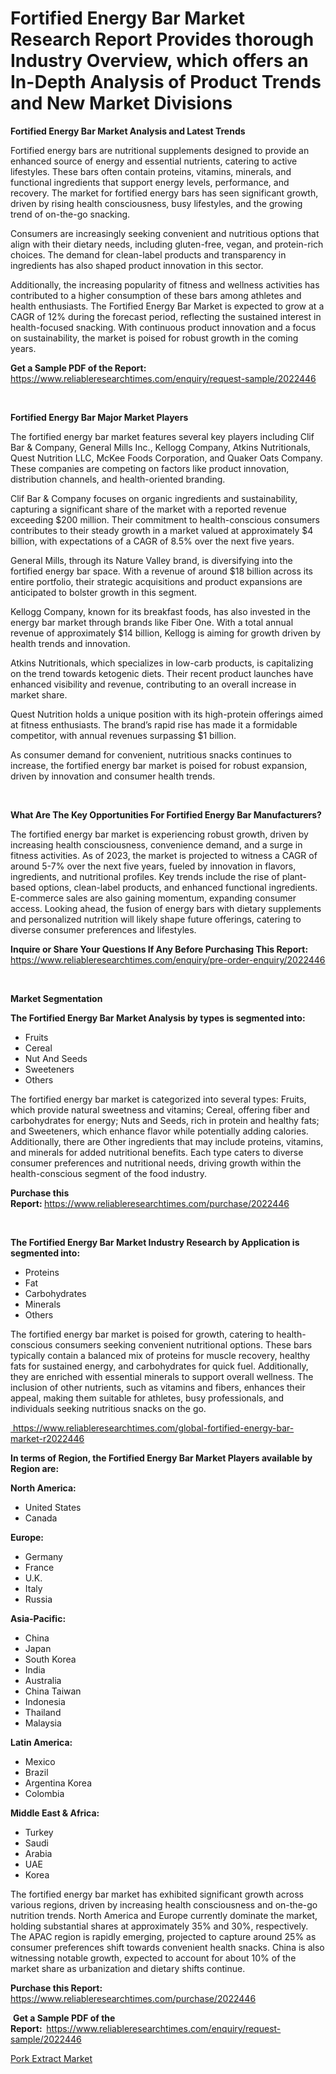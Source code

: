 <p><h1>Fortified Energy Bar Market Research Report Provides thorough Industry Overview, which offers an In-Depth Analysis of Product Trends and New Market Divisions</h1></p><p><strong>Fortified Energy Bar Market Analysis and Latest Trends</strong></p>
<p><p>Fortified energy bars are nutritional supplements designed to provide an enhanced source of energy and essential nutrients, catering to active lifestyles. These bars often contain proteins, vitamins, minerals, and functional ingredients that support energy levels, performance, and recovery. The market for fortified energy bars has seen significant growth, driven by rising health consciousness, busy lifestyles, and the growing trend of on-the-go snacking. </p><p>Consumers are increasingly seeking convenient and nutritious options that align with their dietary needs, including gluten-free, vegan, and protein-rich choices. The demand for clean-label products and transparency in ingredients has also shaped product innovation in this sector. </p><p>Additionally, the increasing popularity of fitness and wellness activities has contributed to a higher consumption of these bars among athletes and health enthusiasts. The Fortified Energy Bar Market is expected to grow at a CAGR of 12% during the forecast period, reflecting the sustained interest in health-focused snacking. With continuous product innovation and a focus on sustainability, the market is poised for robust growth in the coming years.</p></p>
<p><strong>Get a Sample PDF of the Report:&nbsp;</strong> <a href="https://www.reliableresearchtimes.com/enquiry/request-sample/2022446?utm_campaign=2183&utm_medium=2&utm_source=Github&utm_content=ia&utm_term=14022025&utm_id=fortified-energy-bar">https://www.reliableresearchtimes.com/enquiry/request-sample/2022446</a></p>
<p>&nbsp;</p>
<p><strong>Fortified Energy Bar Major Market Players</strong></p>
<p><p>The fortified energy bar market features several key players including Clif Bar & Company, General Mills Inc., Kellogg Company, Atkins Nutritionals, Quest Nutrition LLC, McKee Foods Corporation, and Quaker Oats Company. These companies are competing on factors like product innovation, distribution channels, and health-oriented branding.</p><p>Clif Bar & Company focuses on organic ingredients and sustainability, capturing a significant share of the market with a reported revenue exceeding $200 million. Their commitment to health-conscious consumers contributes to their steady growth in a market valued at approximately $4 billion, with expectations of a CAGR of 8.5% over the next five years.</p><p>General Mills, through its Nature Valley brand, is diversifying into the fortified energy bar space. With a revenue of around $18 billion across its entire portfolio, their strategic acquisitions and product expansions are anticipated to bolster growth in this segment.</p><p>Kellogg Company, known for its breakfast foods, has also invested in the energy bar market through brands like Fiber One. With a total annual revenue of approximately $14 billion, Kellogg is aiming for growth driven by health trends and innovation.</p><p>Atkins Nutritionals, which specializes in low-carb products, is capitalizing on the trend towards ketogenic diets. Their recent product launches have enhanced visibility and revenue, contributing to an overall increase in market share.</p><p>Quest Nutrition holds a unique position with its high-protein offerings aimed at fitness enthusiasts. The brand’s rapid rise has made it a formidable competitor, with annual revenues surpassing $1 billion.</p><p>As consumer demand for convenient, nutritious snacks continues to increase, the fortified energy bar market is poised for robust expansion, driven by innovation and consumer health trends.</p></p>
<p>&nbsp;</p>
<p><strong>What Are The Key Opportunities For Fortified Energy Bar Manufacturers?</strong></p>
<p><p>The fortified energy bar market is experiencing robust growth, driven by increasing health consciousness, convenience demand, and a surge in fitness activities. As of 2023, the market is projected to witness a CAGR of around 5-7% over the next five years, fueled by innovation in flavors, ingredients, and nutritional profiles. Key trends include the rise of plant-based options, clean-label products, and enhanced functional ingredients. E-commerce sales are also gaining momentum, expanding consumer access. Looking ahead, the fusion of energy bars with dietary supplements and personalized nutrition will likely shape future offerings, catering to diverse consumer preferences and lifestyles.</p></p>
<p><strong>Inquire or Share Your Questions If Any Before Purchasing This Report:</strong> <a href="https://www.reliableresearchtimes.com/enquiry/pre-order-enquiry/2022446?utm_campaign=2183&utm_medium=2&utm_source=Github&utm_content=ia&utm_term=14022025&utm_id=fortified-energy-bar">https://www.reliableresearchtimes.com/enquiry/pre-order-enquiry/2022446</a></p>
<p>&nbsp;</p>
<p><strong>Market Segmentation</strong></p>
<p><strong>The Fortified Energy Bar Market Analysis by types is segmented into:</strong></p>
<p><ul><li>Fruits</li><li>Cereal</li><li>Nut And Seeds</li><li>Sweeteners</li><li>Others</li></ul></p>
<p><p>The fortified energy bar market is categorized into several types: Fruits, which provide natural sweetness and vitamins; Cereal, offering fiber and carbohydrates for energy; Nuts and Seeds, rich in protein and healthy fats; and Sweeteners, which enhance flavor while potentially adding calories. Additionally, there are Other ingredients that may include proteins, vitamins, and minerals for added nutritional benefits. Each type caters to diverse consumer preferences and nutritional needs, driving growth within the health-conscious segment of the food industry.</p></p>
<p><strong>Purchase this Report:&nbsp;</strong><a href="https://www.reliableresearchtimes.com/purchase/2022446?utm_campaign=2183&utm_medium=2&utm_source=Github&utm_content=ia&utm_term=14022025&utm_id=fortified-energy-bar">https://www.reliableresearchtimes.com/purchase/2022446</a></p>
<p>&nbsp;</p>
<p><strong>The Fortified Energy Bar Market Industry Research by Application is segmented into:</strong></p>
<p><ul><li>Proteins</li><li>Fat</li><li>Carbohydrates</li><li>Minerals</li><li>Others</li></ul></p>
<p><p>The fortified energy bar market is poised for growth, catering to health-conscious consumers seeking convenient nutritional options. These bars typically contain a balanced mix of proteins for muscle recovery, healthy fats for sustained energy, and carbohydrates for quick fuel. Additionally, they are enriched with essential minerals to support overall wellness. The inclusion of other nutrients, such as vitamins and fibers, enhances their appeal, making them suitable for athletes, busy professionals, and individuals seeking nutritious snacks on the go.</p></p>
<p><a href="https://www.reliableresearchtimes.com/global-fortified-energy-bar-market-r2022446?utm_campaign=2183&utm_medium=2&utm_source=Github&utm_content=ia&utm_term=14022025&utm_id=fortified-energy-bar">&nbsp;https://www.reliableresearchtimes.com/global-fortified-energy-bar-market-r2022446</a></p>
<p><strong>In terms of Region, the Fortified Energy Bar Market Players available by Region are:</strong></p>
<p>
    <p> <strong> North America: </strong>
        <ul>
            <li>United States</li>
            <li>Canada</li>
        </ul>
        </p> 
    <p> <strong> Europe: </strong>
        <ul>
            <li>Germany</li>
            <li>France</li>
            <li>U.K.</li>
            <li>Italy</li>
            <li>Russia</li>
        </ul>
        </p> 
    <p> <strong> Asia-Pacific: </strong>
        <ul>
            <li>China</li>
            <li>Japan</li>
            <li>South Korea</li>
            <li>India</li>
            <li>Australia</li>
            <li>China Taiwan</li>
            <li>Indonesia</li>
            <li>Thailand</li>
            <li>Malaysia</li>
        </ul>
        </p> 
    <p> <strong> Latin America: </strong>
        <ul>
            <li>Mexico</li>
            <li>Brazil</li>
            <li>Argentina Korea</li>
            <li>Colombia</li>
        </ul>
        </p> 
    <p> <strong> Middle East & Africa: </strong>
        <ul>
            <li>Turkey</li>
            <li>Saudi</li>
            <li>Arabia</li>
            <li>UAE</li>
            <li>Korea</li>
        </ul>
    </p>
    </p>
<p><p>The fortified energy bar market has exhibited significant growth across various regions, driven by increasing health consciousness and on-the-go nutrition trends. North America and Europe currently dominate the market, holding substantial shares at approximately 35% and 30%, respectively. The APAC region is rapidly emerging, projected to capture around 25% as consumer preferences shift towards convenient health snacks. China is also witnessing notable growth, expected to account for about 10% of the market share as urbanization and dietary shifts continue.</p></p>
<p><strong>Purchase this Report: </strong><a href="https://www.reliableresearchtimes.com/purchase/2022446?utm_campaign=2183&utm_medium=2&utm_source=Github&utm_content=ia&utm_term=14022025&utm_id=fortified-energy-bar">https://www.reliableresearchtimes.com/purchase/2022446</a></p>
<p>&nbsp;<strong>Get a Sample PDF of the Report:&nbsp;&nbsp;</strong><a href="https://www.reliableresearchtimes.com/enquiry/request-sample/2022446?utm_campaign=2183&utm_medium=2&utm_source=Github&utm_content=ia&utm_term=14022025&utm_id=fortified-energy-bar">https://www.reliableresearchtimes.com/enquiry/request-sample/2022446</a></p>
<p><strong></strong></p>
<p><p><a href="https://github.com/SanjidaKhan901/Market-Research-Report-List-1/blob/main/pork-extract-market.md?utm_campaign=2183&utm_medium=2&utm_source=Github&utm_content=ia&utm_term=14022025&utm_id=fortified-energy-bar">Pork Extract Market</a></p></p>